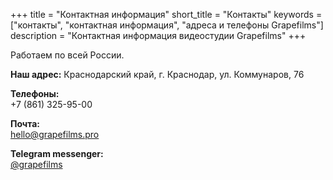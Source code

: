 +++
title = "Контактная информация"
short_title = "Контакты"
keywords = ["контакты", "контактная информация", "адреса и телефоны Grapefilms"]
description = "Контактная информация видеостудии Grapefilms"
+++

Работаем по всей России.

**Наш адрес:** Краснодарский край, г. Краснодар, ул. Коммунаров, 76

**Телефоны:**
<br/>+7 (861) 325-95-00

**Почта:**
<br/><a href="mailto:hello@grapefilms.pro?subj=videoproduction">hello@grapefilms.pro</a>

**Telegram messenger:**
<br/>[@grapefilms](http://telegram.me/grapefilms)

<!--
**Социальные сети**
<br/>[Facebook](https://www.facebook.com/grapefilms)
<br/>[Вконтакте](https://vk.com/grapefilmspro)
<br/>[Instagram](https://instagram.com/grapefilms/)
-->